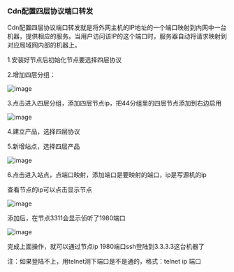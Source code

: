 ### Cdn配置四层协议端口转发

Cdn配置四层协议端口转发就是将外网主机的IP地址的一个端口映射到内网中一台机器，提供相应的服务。当用户访问该IP的这个端口时，服务器自动将请求映射到对应局域网内部的机器上。

1.安装好节点后初始化节点要选择四层协议



2.增加四层分组：

![image](https://user-images.githubusercontent.com/90588289/135419732-74ecc527-2724-4fae-aa82-cf8fc7f391c5.png)

3.点击进入四层分组，添加四层节点ip，把44分组里的四层节点添加到右边启用

![image](https://user-images.githubusercontent.com/90588289/135420428-85e3d69d-4c48-4e77-9c67-abdefad188ce.png)

4.建立产品，选择四层协议



5.新增站点，选择四层产品

![image](https://user-images.githubusercontent.com/90588289/135421552-091be721-1f96-469e-ac03-63a4ade9026d.png)

6.点击进入站点，点端口映射，添加端口是要映射的端口，ip是写源机的ip

查看节点的ip可以点击显示节点

![image](https://user-images.githubusercontent.com/90588289/135421335-12a009a9-18b2-4808-b5d1-851b275acf64.png)

添加后，在节点3311会显示侦听了1980端口

![image](https://user-images.githubusercontent.com/90588289/135416774-6217d0fd-617e-4e3d-8bb2-a2bb6553a23d.png)

完成上面操作，就可以通过节点ip 1980端口ssh登陆到3.3.3.3这台机器了

注：如果登陆不上，用telnet测下端口是不是通的，格式：telnet ip 端口
